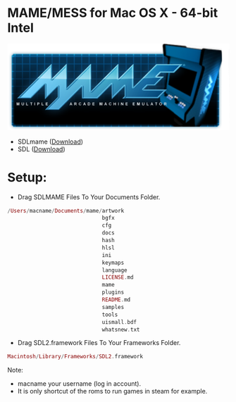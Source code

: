 MAME/MESS for Mac OS X - 64-bit Intel
=======

![alt text](https://github.com/MameMess/MAME-MESS-for-Mac-OS-X/blob/master/MAME.png?raw=true "Screenshot")


* SDLmame ([Download](http://sdlmame.lngn.net))
* SDL ([Download](http://www.libsdl.org))

Setup:
======= 
* Drag SDLMAME Files To Your Documents Folder.

```elixir
/Users/macname/Documents/mame/artwork
                              bgfx
                              cfg
                              docs
                              hash
                              hlsl
                              ini
                              keymaps
                              language
                              LICENSE.md
                              mame
                              plugins
                              README.md
                              samples
                              tools
                              uismall.bdf
                              whatsnew.txt
```
* Drag SDL2.framework Files To Your Frameworks Folder.
```elixir
Macintosh/Library/Frameworks/SDL2.framework
```

Note: 
* macname your username (log in account).
* It is only shortcut of the roms to run games in steam for example.
